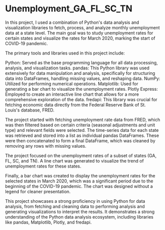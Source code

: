 # Unemployment_GA_FL_SC_TN
In this project, I used a combination of Python's data analysis and visualization libraries to fetch, process, and analyze monthly unemployment data at a state level. The main goal was to study unemployment rates for certain states and visualize the rates for March 2020, marking the start of COVID-19 pandemic.

The primary tools and libraries used in this project include:

  Python: Served as the base programming language for all data processing, analysis, and visualization tasks.
  pandas: This Python library was used extensively for data manipulation and analysis, specifically for structuring data into DataFrames, handling missing values, and reshaping data.
  NumPy: Utilized for performing numerical operations.
  Matplotlib: Used for generating a bar chart to visualize the unemployment rates.
  Plotly Express: Employed to create an interactive line chart that allows for a more comprehensive exploration of the data.
  fredapi: This library was crucial for fetching economic data directly from the Federal Reserve Bank of St. Louis's database, FRED.

The project started with fetching unemployment rate data from FRED, which was then filtered based on certain criteria (seasonal adjustments and unit type) and relevant fields were selected. The time-series data for each state was retrieved and stored into a list as individual pandas DataFrames. These were then concatenated to form a final DataFrame, which was cleaned by removing any rows with missing values.

The project focused on the unemployment rates of a subset of states (GA, FL, SC, and TN). A line chart was generated to visualize the trend of unemployment rates for these states.

Finally, a bar chart was created to display the unemployment rates for the selected states in March 2020, which was a significant period due to the beginning of the COVID-19 pandemic. The chart was designed without a legend for cleaner presentation.

This project showcases a strong proficiency in using Python for data analysis, from fetching and cleaning data to performing analysis and generating visualizations to interpret the results. It demonstrates a strong understanding of the Python data analysis ecosystem, including libraries like pandas, Matplotlib, Plotly, and fredapi.
